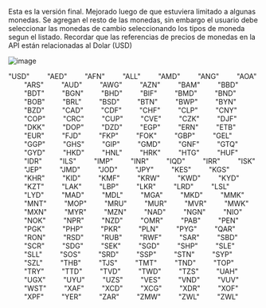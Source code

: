Esta es la versión final. Mejorado luego de que estuviera limitado a algunas monedas. Se agregan el resto de las monedas, sin embargo el usuario debe seleccionar las monedas de cambio
seleccionando los tipos de moneda segun el listado. Recordar que las referencias de precios de monedas en la API están relacionadas al Dolar (USD)

![image](https://github.com/user-attachments/assets/250eca98-0796-4fc1-bdde-2294ceae0c83)

   "USD"
        "AED"
        "AFN"
        "ALL"
        "AMD"
        "ANG"
        "AOA"
        "ARS"
        "AUD"
        "AWG"
        "AZN"
        "BAM"
        "BBD"
        "BDT"
        "BGN"
        "BHD"
        "BIF"
        "BMD"
        "BND"
        "BOB"
        "BRL"
        "BSD"
        "BTN"
        "BWP"
        "BYN"
        "BZD"
        "CAD"
        "CDF"
        "CHF"
        "CLP"
        "CNY"
        "COP"
        "CRC"
        "CUP"
        "CVE"
        "CZK"
        "DJF"
        "DKK"
        "DOP"
        "DZD"
        "EGP"
        "ERN"
        "ETB"
        "EUR"
        "FJD"
        "FKP"
        "FOK"
        "GBP"
        "GEL"
        "GGP"
        "GHS"
        "GIP"
        "GMD"
        "GNF"
        "GTQ"
        "GYD"
        "HKD"
        "HNL"
        "HRK"
        "HTG"
        "HUF"
        "IDR"
        "ILS"
        "IMP"
        "INR"
        "IQD"
        "IRR"
        "ISK"
        "JEP"
        "JMD"
        "JOD"
        "JPY"
        "KES"
        "KGS"
        "KHR"
        "KID"
        "KMF"
        "KRW"
        "KWD"
        "KYD"
        "KZT"
        "LAK"
        "LBP"
        "LKR"
        "LRD"
        "LSL"
        "LYD"
        "MAD"
        "MDL"
        "MGA"
        "MKD"
        "MMK"
        "MNT"
        "MOP"
        "MRU"
        "MUR"
        "MVR"
        "MWK"
        "MXN"
        "MYR"
        "MZN"
        "NAD"
        "NGN"
        "NIO"
        "NOK"
        "NPR"
        "NZD"
        "OMR"
        "PAB"
        "PEN"
        "PGK"
        "PHP"
        "PKR"
        "PLN"
        "PYG"
        "QAR"
        "RON"
        "RSD"
        "RUB"
        "RWF"
        "SAR"
        "SBD"
        "SCR"
        "SDG"
        "SEK"
        "SGD"
        "SHP"
        "SLE"
        "SLL"
        "SOS"
        "SRD"
        "SSP"
        "STN"
        "SYP"
        "SZL"
        "THB"
        "TJS"
        "TMT"
        "TND"
        "TOP"
        "TRY"
        "TTD"
        "TVD"
        "TWD"
        "TZS"
        "UAH"
        "UGX"
        "UYU"
        "UZS"
        "VES"
        "VND"
        "VUV"
        "WST"
        "XAF"
        "XCD"
        "XCG"
        "XDR"
        "XOF"
        "XPF"
        "YER"
        "ZAR"
        "ZMW"
        "ZWL"
        "ZWL"
